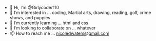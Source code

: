 - 👋 Hi, I’m @Girlycoder110
- 👀 I’m interested in ... coding, Martial arts, drawing, reading, golf, crime shows, and puppies
- 🌱 I’m currently learning ... html and css
- 💞️ I’m looking to collaborate on ... whatever
- 📫 How to reach me ... nicoledwaters@gmail.com

<!---
Girlycoder110/Girlycoder110 is a ✨ special ✨ repository because its `README.md` (this file) appears on your GitHub profile.
You can click the Preview link to take a look at your changes.
--->
